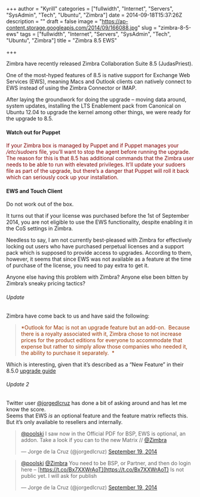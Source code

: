 +++
author = "Kyrill"
categories = ["fullwidth", "Internet", "Servers", "SysAdmin", "Tech", "Ubuntu", "Zimbra"]
date = 2014-09-18T15:37:26Z
description = ""
draft = false
image = "https://ap-content.storage.googleapis.com/2014/09/166088.jpg"
slug = "zimbra-8-5-ews"
tags = ["fullwidth", "Internet", "Servers", "SysAdmin", "Tech", "Ubuntu", "Zimbra"]
title = "Zimbra 8.5 EWS"

+++


Zimbra have recently released Zimbra Collaboration Suite 8.5 (JudasPriest).

One of the most-hyped features of 8.5 is native support for Exchange Web Services (EWS), meaning Macs and Outlook clients can natively connect to EWS instead of using the Zimbra Connector or IMAP.

After laying the groundwork for doing the upgrade – moving data around, system updates, installing the LTS Enablement pack from Canonical on Ubuntu 12.04 to upgrade the kernel among other things, we were ready for the upgrade to 8.5.

#### Watch out for Puppet

<span style="color: #800000;">If your Zimbra box is managed by Puppet and if Puppet manages your */etc/sudoers* file, you’ll want to stop the agent before running the upgrade. The reason for this is that 8.5 has additional commands that the Zimbra user needs to be able to run with elevated privileges. It’ll update your sudoers file as part of the upgrade, but there’s a danger that Puppet will roll it back which can seriously cock up your installation.</span>

#### EWS and Touch Client

Do not work out of the box.

It turns out that if your license was purchased before the 1st of September 2014, you are not eligible to use the EWS functionality, despite enabling it in the CoS settings in Zimbra.

Needless to say, I am not currently best-pleased with Zimbra for effectively locking out users who have purchased perpetual licenses and a support pack which is supposed to provide access to upgrades. According to them, however, it seems that since EWS was not available as a feature at the time of purchase of the license, you need to pay extra to get it.

Anyone else having this problem with Zimbra? Anyone else been bitten by Zimbra’s sneaky pricing tactics?

###### Update

Zimbra have come back to us and have said the following:

> <span style="color: #993300;">*Outlook for Mac is not an upgrade feature but an add-on.  Because there is a royalty associated with it, Zimbra chose to not increase prices for the product editions for everyone to accommodate that expense but rather to simply allow those companies who needed it, the ability to purchase it separately.  *</span>

Which is interesting, given that it’s described as a “New Feature” in their 8.5.0 [upgrade guide](https://files.zimbra.com/website/docs/8.5/ZCS_850_NE_ReleaseNotes_UpgradeInst.pdf)

###### Update 2

Twitter user [@jorgedlcruz](https://twitter.com/jorgedlcruz) has done a bit of asking around and has let me know the score.  
 Seems that EWS *is* an optional feature and the feature matrix reflects this. But it’s only available to resellers and internally.

> [@poolski](https://twitter.com/poolski) I saw now in the Official PDF for BSP, EWS is optional, an addon. Take a look if you can to the new Matrix // [@Zimbra](https://twitter.com/Zimbra)
> 
> — Jorge de la Cruz (@jorgedlcruz) [September 19, 2014](https://twitter.com/jorgedlcruz/status/512905018769682432)

<script async="" charset="utf-8" src="//platform.twitter.com/widgets.js"></script>

> [@poolski](https://twitter.com/poolski) [@Zimbra](https://twitter.com/Zimbra) You need to be BSP, or Partner, and then do login here – [https://t.co/Bx7XXWrAoT](https://t.co/Bx7XXWrAoT) Is not public yet. I will ask for publish
> 
> — Jorge de la Cruz (@jorgedlcruz) [September 19, 2014](https://twitter.com/jorgedlcruz/status/512905920649887744)

<script async="" charset="utf-8" src="//platform.twitter.com/widgets.js"></script>


